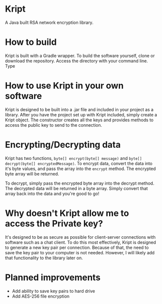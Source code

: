 # Kript
A Java built RSA network encryption library.

# How to build
Kript is built with a Gradle wrapper. To build the software yourself, clone or download the repository. Access the directory with your command line. Type 

# How to use Kript in your own software
Kript is designed to be built into a .jar file and included in your project as a library. After you have the project set up with Kript included, simply create a Kript object. The constructor creates all the keys and provides methods to access the public key to send to the connection.

# Encrypting/Decrypting data
Kript has two functions, `byte[] encrypt(byte[] message)` and `byte[] decrypt(byte[] encryptedMessage)`. To encrypt data, convert the data into it's byte values, and pass the array into the `encrypt` method. The encrypted byte array will be returned.

To decrypt, simply pass the encrypted byte array into the decrypt method. The decrypted data will be returned in a byte array. Simply convert that array back into the data and you're good to go!

# Why doesn't Kript allow me to access the Private key?
It's designed to be as secure as possible for client-server connections with software such as a chat client. To do this most effectively, Kript is designed to generate a new key pair per connection. Because of that, the need to save the key pair to your computer is not needed. However, I will likely add that functionality to the library later on.

# Planned improvements
* Add ability to save key pairs to hard drive
* Add AES-256 file encryption
